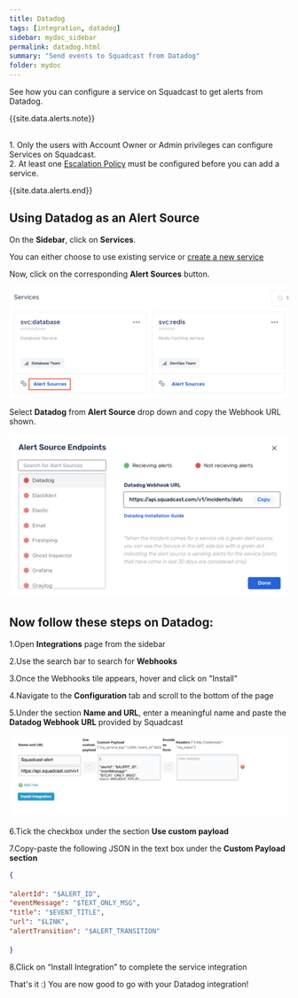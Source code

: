 ```yaml
---
title: Datadog
tags: [integration, datadog]
sidebar: mydoc_sidebar
permalink: datadog.html
summary: "Send events to Squadcast from Datadog"
folder: mydoc
---
```


See how you can configure a service on Squadcast to get alerts from Datadog.

{{site.data.alerts.note}}
<br/><br/><p>1. Only the users with Account Owner or Admin privileges can configure Services on Squadcast.<br/>
2. At least one <a href="escalation-policies.html">Escalation Policy</a> must be configured before you can add a service.</p>
{{site.data.alerts.end}}

## Using Datadog as an Alert Source

On the **Sidebar**, click on **Services**.

You can either choose to use existing service or [create a new service](adding-a-service.html)

Now, click on the corresponding **Alert Sources** button.

![](images/integration_1.png)

Select **Datadog** from  **Alert Source** drop down and copy the Webhook URL shown.

![](images/datadog_1.png)

## Now follow these steps on Datadog:
1.Open **Integrations** page from the sidebar

2.Use the search bar to search for **Webhooks**

3.Once the Webhooks tile appears, hover and click on "Install"

4.Navigate to the **Configuration** tab and scroll to the bottom of the page

5.Under the section **Name and URL**, enter a meaningful name and paste the **Datadog Webhook URL** provided by Squadcast 

![](images/datadog_2.png)

6.Tick the checkbox under the section **Use custom payload**

7.Copy-paste the following JSON in the text box under the **Custom Payload section** 

```json
{

"alertId": "$ALERT_ID",
"eventMessage": "$TEXT_ONLY_MSG",
"title": "$EVENT_TITLE",
"url": "$LINK",
"alertTransition": "$ALERT_TRANSITION"

}
```

8.Click on “Install Integration” to complete the service integration

That's it :) You are now good to go with your Datadog integration!